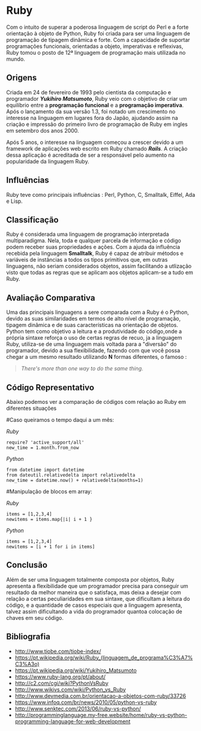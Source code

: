 # Ruby
  Com o intuito de superar a poderosa linguagem de script do Perl e a forte orientação à objeto de Python, Ruby foi criada para ser uma linguagem de programação de tipagem dinâmica e forte. Com a capacidade de suportar programações funcionais, orientadas a objeto, imperativas e reflexivas, Ruby tomou o posto de 12ª linguagem de programação mais utilizada no mundo.

## Origens
  Criada em 24 de fevereiro de 1993 pelo cientista da computação e programador **_Yukihiro Matsumoto_**, Ruby veio com o objetivo de criar  um equilíbrio entre a **programação funcional** e a **programação imperativa**. Após o lançamento da sua versão 1.3, foi notado um crescimento no interesse na linguagem em lugares fora do Japão, ajudando assim na criação e impressão do primeiro livro de programação de Ruby em ingles em setembro dos anos 2000.
  
  Após 5 anos, o interesse na linguagem começou a crescer devido a um framework de aplicações web escrito em Ruby chamado **_Rails_**. A criação dessa aplicação é acreditada de ser a responsável pelo aumento na popularidade da linguagem Ruby.

## Influências
  Ruby teve como principais influências : Perl, Python, C, Smalltalk, Eiffel, Ada e Lisp.

## Classificação
  Ruby é considerada uma linguagem de programação interpretada multiparadigma. Nela, toda e qualquer parcela de informação e código podem receber suas propriedades e ações. Com a ajuda da influência recebida pela linguagem **Smalltalk**, Ruby é capaz de atribuir métodos e variáveis de instâncias a todos os tipos primitivos que, em outras linguagens, não seriam considerados objetos, assim facilitando a utlização visto que todas as regras que se aplicam aos objetos aplicam-se a tudo em Ruby.
  
## Avaliação Comparativa
  Uma das principais linguagens a sere comparada com a Ruby é o Python, devido as suas similaridades em termos de alto nível de programação, tipagem dinâmica e de suas características na orientação de objetos. Python tem como objetivo a leitura e a produtividade do código,onde a própria sintaxe reforça o uso de certas regras de recuo, ja a linguagem Ruby, utiliza-se de uma linguagem mais voltada para a "diversão" do programador, devido a sua flexibilidade, fazendo com que você possa chegar a um mesmo resultado utilizando **N** formas diferentes, o famoso : 
  > _There's more than one way to do the same thing_.
  
## Código Representativo
  Abaixo podemos ver a comparação de códigos com relação ao Ruby em diferentes situações
  
  #Caso queiramos o tempo daqui a um mês:
  
   _Ruby_
   
  ```
  require7 'active_support/all'
  new_time = 1.month.from_now
  ```
  _Python_
  
  ```
  from datetime import datetime
  from dateutil.relativedelta import relativedelta
  new_time = datetime.now() + relativedelta(months=1)
  ```
  #Manipulação de blocos em array:
  
  _Ruby_
  ```
  items = [1,2,3,4]
  newitems = items.map{|i| i + 1 }
  ```
  
  _Python_
  ```
  items = [1,2,3,4]
  newitems = [i + 1 for i in items]
  ```
  
  
## Conclusão
  Além de ser uma linguagem totalmente composta por objetos, Ruby apresenta a flexibilidade que um programador precisa para conseguir um resultado da melhor maneira que o satisfaça, mas deixa a desejar com relação a certas peculiaridades em sua sintaxe, que dificultam a leitura do código, e a quantidade de casos especiais que a linguagem apresenta, talvez assim dificultando a vida do programador quantoa colocação de chaves em seu código.


## Bibliografia

  * http://www.tiobe.com/tiobe-index/
  * https://pt.wikipedia.org/wiki/Ruby_(linguagem_de_programa%C3%A7%C3%A3o)
  * https://pt.wikipedia.org/wiki/Yukihiro_Matsumoto
  * https://www.ruby-lang.org/pt/about/
  * http://c2.com/cgi/wiki?PythonVsRuby
  * http://www.wikivs.com/wiki/Python_vs_Ruby
  * http://www.devmedia.com.br/orientacao-a-objetos-com-ruby/33726
  * https://www.infoq.com/br/news/2010/05/python-vs-ruby
  * http://www.senktec.com/2013/06/ruby-vs-python/
  * http://programminglanguage.my-free.website/home/ruby-vs-python-programming-language-for-web-development
